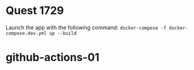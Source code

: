 # Quest 1729

Launch the app with the following command: `docker-compose -f docker-compose.dev.yml up --build`
# github-actions-01

